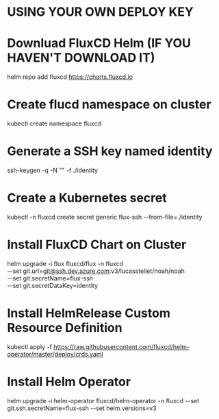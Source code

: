 # USING YOUR OWN DEPLOY KEY

# Downluad FluxCD Helm (IF YOU HAVEN'T DOWNLOAD IT)
helm repo add fluxcd https://charts.fluxcd.io

# Create flucd namespace on cluster
kubectl create namespace fluxcd

# Generate a SSH key named identity
ssh-keygen -q -N "" -f ./identity

# Create a Kubernetes secret
kubectl -n fluxcd create secret generic flux-ssh --from-file=./identity

# Install FluxCD Chart on Cluster
helm upgrade -i flux fluxcd/flux -n fluxcd \
--set git.url=git@ssh.dev.azure.com:v3/lucasstellet/noah/noah \
--set git.secretName=flux-ssh \
--set git.secretDataKey=identity 

# Install HelmRelease Custom Resource Definition 
kubectl apply -f https://raw.githubusercontent.com/fluxcd/helm-operator/master/deploy/crds.yaml

# Install Helm Operator
helm upgrade -i helm-operator fluxcd/helm-operator -n fluxcd --set git.ssh.secretName=flux-ssh --set helm.versions=v3

<!-- helm upgrade -i helm-operator fluxcd/helm-operator -n fluxcd --set git.ssh.secretName=flux-git-deploy --set configureRepositories.enable=true --set configureRepositories.repositories[0].name=noah --set configureRepositories.repositories[0].url=https://dev.azure.com/lucasstellet/_git/noah  --set configureRepositories.repositories[0].username=lucas.stellet@linkapi.com.br --set configureRepositories.repositories[0].password=28E:vsnh.rdfQYk --set helm.versions=v3 -->


